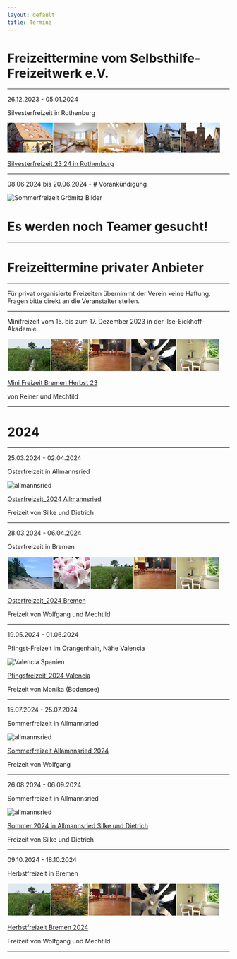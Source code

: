 ```yaml
---
layout: default
title: Termine
---
```

# Freizeittermine vom Selbsthilfe-Freizeitwerk e.V.

--------------------------------------------------------------------------------------------------

26.12.2023 - 05.01.2024 

Silvesterfreizeit in Rothenburg 

![Rothenburg op der Tauber](/images/rothenburg.png)

[Silvesterfreizeit 23 24 in Rothenburg](pdf/Silvesterfreizeit_2023_Rothenburg_Endfassung(1).pdf)

---------------------------------------------------------------------------------------------------

08.06.2024 bis 20.06.2024 - # Vorankündigung

![Sommerfreizeit Grömitz Bilder](https://ik.imagekit.io/zcrl68n9dky/tr:oi-leisten@@GR_1.jpeg,ox-0,oy-0,ow-94,oh-68:oi-leisten@@GR_2.jpeg,ox-97,oy-0,ow-94,oh-68:oi-leisten@@GR_3.jpeg,ox-194,oy-0,ow-94,oh-68:oi-leisten@@GR_4.jpeg,ox-291,oy-0,ow-94,oh-68:oi-leisten@@GR_5.jpeg,ox-388,oy-0,ow-94,oh-68/white.jpg)

# Es werden noch Teamer gesucht!

--------------------------------------------------------------------------------------------------

# Freizeittermine privater Anbieter

---------------------------------------------------------------------------------------------------

Für privat organisierte Freizeiten übernimmt der Verein keine Haftung. Fragen bitte direkt an die Veranstalter stellen.

-----------------------------------------------------------------------------------------------------

Minifreizeit vom 15. bis zum 17. Dezember 2023 in der Ilse-Eickhoff-Akademie

![Bremen](/images/Leiste_Herbst_neuab10.3.23.jpg)

[Mini Freizeit Bremen Herbst 23](pdf/EinladungMini-Freizeit2023.pdf)   

von Reiner und Mechtild

------------------------------------------------------------------------------------------------------

# 2024
--------------------------------------------------------------------------------------------------------

25.03.2024 - 02.04.2024

Osterfreizeit in Allmannsried

![allmannsried](/images/allmansried.jpeg)

[Osterfreizeit_2024 Allmannsried](pdf/AusschreibungOsterfreizeit_24.pdf)   

Freizeit von Silke und Dietrich

--------------------------------------------------------------------------------------------------------

28.03.2024 - 06.04.2024

Osterfreizeit in Bremen

![Leiste Bremen](/images/Leiste_Ostern_neuab10.3.23.jpg)

[Osterfreizeit_2024 Bremen](pdf/Osterfreizeit2024Bremen-Blumenthal.pdf)

Freizeit von Wolfgang und Mechtild

--------------------------------------------------------------------------------------------------------

19.05.2024 - 01.06.2024

Pfingst-Freizeit im Orangenhain, Nähe Valencia

![Valencia Spanien](https://ik.imagekit.io/zcrl68n9dky/tr:oi-images@@Valencia_1.jpg,ox-0,oy-0,ow-94,oh-68:oi-images@@Valencia_3.jpg,ox-97,oy-0,ow-94,oh-68:oi-images@@Bleichnau_4.jpg,ox-194,oy-0,ow-94,oh-68:oi-images@@Valencia_5.jpg,ox-291,oy-0,ow-94,oh-68:oi-images@@Valencia_6.jpg,ox-388,oy-0,ow-94,oh-68/white.jpg)

[Pfingsfreizeit_2024 Valencia](pdf/Pfingst.pdf)

Freizeit von Monika (Bodensee)

---------------------------------------------------------------------------------------------------------

15.07.2024 - 25.07.2024  

Sommerfreizeit in Allmannsried

![allmannsried](/images/allmansried.jpeg)

[Sommerfreizeit Allamnnsried 2024](pdf/A-Freizeit2021.pdf)

Freizeit von Wolfgang

---------------------------------------------------------------------------------------------------------

26.08.2024 - 06.09.2024

Sommerfreizeit in Allmannsried

![allmannsried](/images/allmansried.jpeg)

[Sommer 2024 in Allmannsried Silke und Dietrich](pdf/Sommerfreizeit_2024.pdf)

Freizeit von  Silke und Dietrich

---------------------------------------------------------------------------------------------------------

09.10.2024 - 18.10.2024

Herbstfreizeit in Bremen

![Bremen](/images/Leiste_Herbst_neuab10.3.23.jpg)

[Herbstfreizeit Bremen 2024](pdf/EinladungHerbst2024.pdf)

Freizeit von Wolfgang und Mechtild

-----------------------------------------------------------------------------------------------------------


